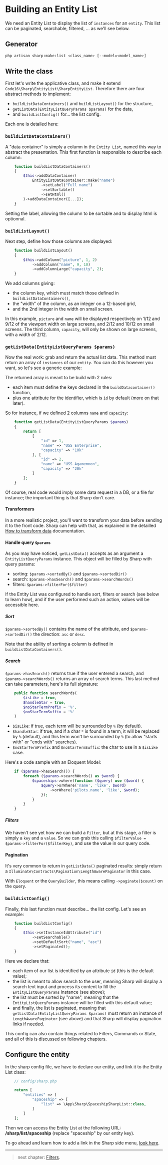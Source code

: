 # Building an Entity List

We need an Entity List to display the list of `instances` for an `entity`. This list can be paginated, searchable, filtered, ... as we'll see below.

## Generator

```sh
php artisan sharp:make:list <class_name> [--model=<model_name>]
```

## Write the class

First let's write the applicative class, and make it extend `Code16\Sharp\EntityList\SharpEntityList`. Therefore there are four abstract methods to implement:

- `buildListDataContainers()` and `buildListLayout()` for the structure,
- `getListData(EntityListQueryParams $params)` for the data,
- and `buildListConfig()` for... the list config.

Each one is detailed here:

### `buildListDataContainers()`

A "data container" is simply a column in the `Entity List`, named this way to abstract the presentation. This first function is responsible to describe each column:

```php
    function buildListDataContainers()
    {
        $this->addDataContainer(
            EntityListDataContainer::make("name")
                ->setLabel("Full name")
                ->setSortable()
                ->setHtml()
        )->addDataContainer([...]);
    }
```

Setting the label, allowing the column to be sortable and to display html is optionnal.

### `buildListLayout()`

Next step, define how those columns are displayed:

```php
    function buildListLayout()
    {
        $this->addColumn("picture", 1, 2)
            ->addColumn("name", 9, 10)
            ->addColumnLarge("capacity", 2);
    }
```

We add columns giving:

- the column key, which must match those defined in `buildListDataContainers()`,
- the "width" of the column, as an integer on a 12-based grid,
- and the 2nd integer in the width on small screen.

In this example, `picture` and `name` will be displayed respectively on 1/12 and 9/12 of the viewport width on large screens, and 2/12 and 10/12 on small screens. The third column, `capacity`, will only be shown on large screens, with a width of 2/12.

### `getListData(EntityListQueryParams $params)`

Now the real work: grab and return the actual list data. This method must return an array of `instances` of our `entity`. You can do this however you want, so let's see a generic example:

The returned array is meant to be build with 2 rules:

- each item must define the keys declared in the `buildDatacontainer()` function,
- plus one attribute for the identifier, which is `id` by default (more on that later).

So for instance, if we defined 2 columns `name` and `capacity`:

```php
    function getListData(EntityListQueryParams $params)
    {
	    return [
            [
                "id" => 1,
                "name" => "USS Enterprise",
                "capacity" => "10k"
            ], [
                "id" => 2,
                "name" => "USS Agamemnon",
                "capacity" => "20k"
            ]
        ];
    }
```

Of course, real code would imply some data request in a DB, or a file for instance; the important thing is that Sharp don't care.


#### Transformers

In a more realistic project, you'll want to transform your data before sending it to the front code. Sharp can help with that, as explained in the detailled [How to transform data](how-to-transform-data.md) documentation.

#### Handle query `$params`

As you may have noticed, `getListData()` accepts as an argument a `EntityListQueryParams` instance. This object will be filled by Sharp with query params:

- sorting: `$params->sortedBy()` and `$params->sortedDir()`
- search: `$params->hasSearch()` and `$params->searchWords()`
- filters: `$params->filterFor($filter)`

If the Entity List was configured to handle sort, filters or search (see below to learn how), and if the user performed such an action, values will be accessible here.

##### Sort

`$params->sortedBy()` contains the name of the attribute, and `$params->sortedDir()` the direction: `asc` or `desc`.

Note that the ability of sorting a column is defined in `buildListDataContainers()`.

##### Search

`$params->hasSearch()` returns true if the user entered a search, and `$params->searchWords()` returns an array of search terms. This last method can take parameters, here's its full signature:

```php
    public function searchWords(
        $isLike = true,
        $handleStar = true,
        $noStarTermPrefix = '%',
        $noStarTermSuffix = '%'
    )
```

- `$isLike`: if true, each term will be surrounded by `%` (by default).
- `$handleStar`: if true, and if a char `*` is found in a term, it will be replaced by `%` (default), and this term won't be surrounded by `%` (to allow "starts with" or "ends with" searches).
- `$noStarTermPrefix` and `$noStarTermSuffix`: the char to use in a `$isLike` case.

Here's a code sample with an Eloquent Model:

```php
    if ($params->hasSearch()) {
        foreach ($params->searchWords() as $word) {
            $spaceships->where(function ($query) use ($word) {
                $query->orWhere('name', 'like', $word)
                    ->orWhere('pilots.name', 'like', $word);
                });
            }
        }
    }
```

##### Filters

We haven't see yet how we can build a `Filter`, but at this stage, a filter is simply a `key` and a `value`. So we can grab this calling `$filterValue = $params->filterFor($filterKey)`, and use the value in our query code.

#### Pagination

It's very common to return in `getListData()` paginated results:  simply return a `Illuminate\Contracts\Pagination\LengthAwarePaginator` in this case.

With `Eloquent` or the `QueryBuilder`, this means calling `->paginate($count)` on the query.

### `buildListConfig()`

Finally, this last function must describe... the list config. Let's see an example:

```php
    function buildListConfig()
    {
        $this->setInstanceIdAttribute("id")
            ->setSearchable()
            ->setDefaultSort("name", "asc")
            ->setPaginated();
    }
```

Here we declare that:

- each item of our list is identified by an attribute `id` (this is the default value);
- the list is meant to allow search to the user, meaning Sharp will display a search text input and process its content to fill the `EntityListQueryParams` instance (see above);
- the list must be sorted by "name", meaning that the `EntityListQueryParams` instance will be filled with this default value;
- and finally, the list is paginated, meaning that `getListData(EntityListQueryParams $params)` must return an instance of `LengthAwarePaginator` (see above) and that Sharp will display pagination links if needed.

This config can also contain things related to Filters, Commands or State, and all of this is discussed on following chapters.


## Configure the entity

In the sharp config file, we have to declare our entity, and link it to the Entity List class:

```php
    // config/sharp.php

    return [
        "entities" => [
            "spaceship" => [
                "list" => \App\Sharp\SpaceshipSharpList::class,
            ]
        ]
    ];
```

Then we can access the Entity List at the following URL:
**/sharp/list/spaceship** (replace "spaceship" by our entity key).

To go ahead and learn how to add a link in the Sharp side menu, [look here](building-menu.md).

---

> next chapter: [Filters](filters.md).
